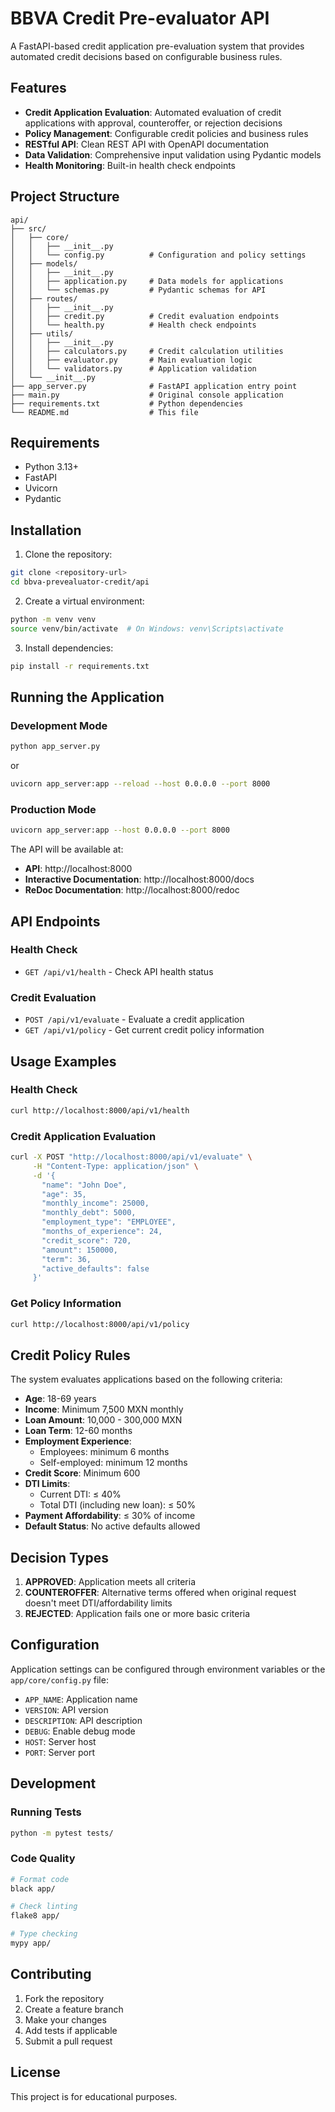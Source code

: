 # BBVA Credit Pre-evaluator API

A FastAPI-based credit application pre-evaluation system that provides automated credit decisions based on configurable business rules.

## Features

- **Credit Application Evaluation**: Automated evaluation of credit applications with approval, counteroffer, or rejection decisions
- **Policy Management**: Configurable credit policies and business rules
- **RESTful API**: Clean REST API with OpenAPI documentation
- **Data Validation**: Comprehensive input validation using Pydantic models
- **Health Monitoring**: Built-in health check endpoints

## Project Structure

```
api/
├── src/
│   ├── core/
│   │   ├── __init__.py
│   │   └── config.py          # Configuration and policy settings
│   ├── models/
│   │   ├── __init__.py
│   │   ├── application.py     # Data models for applications
│   │   └── schemas.py         # Pydantic schemas for API
│   ├── routes/
│   │   ├── __init__.py
│   │   ├── credit.py          # Credit evaluation endpoints
│   │   └── health.py          # Health check endpoints
│   ├── utils/
│   │   ├── __init__.py
│   │   ├── calculators.py     # Credit calculation utilities
│   │   ├── evaluator.py       # Main evaluation logic
│   │   └── validators.py      # Application validation
│   └── __init__.py
├── app_server.py              # FastAPI application entry point
├── main.py                    # Original console application
├── requirements.txt           # Python dependencies
└── README.md                  # This file
```

## Requirements

- Python 3.13+
- FastAPI
- Uvicorn
- Pydantic

## Installation

1. Clone the repository:
```bash
git clone <repository-url>
cd bbva-prevealuator-credit/api
```

2. Create a virtual environment:
```bash
python -m venv venv
source venv/bin/activate  # On Windows: venv\Scripts\activate
```

3. Install dependencies:
```bash
pip install -r requirements.txt
```

## Running the Application

### Development Mode
```bash
python app_server.py
```
or
```bash
uvicorn app_server:app --reload --host 0.0.0.0 --port 8000
```

### Production Mode
```bash
uvicorn app_server:app --host 0.0.0.0 --port 8000
```

The API will be available at:
- **API**: http://localhost:8000
- **Interactive Documentation**: http://localhost:8000/docs
- **ReDoc Documentation**: http://localhost:8000/redoc

## API Endpoints

### Health Check
- `GET /api/v1/health` - Check API health status

### Credit Evaluation
- `POST /api/v1/evaluate` - Evaluate a credit application
- `GET /api/v1/policy` - Get current credit policy information

## Usage Examples

### Health Check
```bash
curl http://localhost:8000/api/v1/health
```

### Credit Application Evaluation
```bash
curl -X POST "http://localhost:8000/api/v1/evaluate" \
     -H "Content-Type: application/json" \
     -d '{
       "name": "John Doe",
       "age": 35,
       "monthly_income": 25000,
       "monthly_debt": 5000,
       "employment_type": "EMPLOYEE",
       "months_of_experience": 24,
       "credit_score": 720,
       "amount": 150000,
       "term": 36,
       "active_defaults": false
     }'
```

### Get Policy Information
```bash
curl http://localhost:8000/api/v1/policy
```

## Credit Policy Rules

The system evaluates applications based on the following criteria:

- **Age**: 18-69 years
- **Income**: Minimum 7,500 MXN monthly
- **Loan Amount**: 10,000 - 300,000 MXN
- **Loan Term**: 12-60 months
- **Employment Experience**: 
  - Employees: minimum 6 months
  - Self-employed: minimum 12 months
- **Credit Score**: Minimum 600
- **DTI Limits**:
  - Current DTI: ≤ 40%
  - Total DTI (including new loan): ≤ 50%
- **Payment Affordability**: ≤ 30% of income
- **Default Status**: No active defaults allowed

## Decision Types

1. **APPROVED**: Application meets all criteria
2. **COUNTEROFFER**: Alternative terms offered when original request doesn't meet DTI/affordability limits
3. **REJECTED**: Application fails one or more basic criteria

## Configuration

Application settings can be configured through environment variables or the `app/core/config.py` file:

- `APP_NAME`: Application name
- `VERSION`: API version
- `DESCRIPTION`: API description
- `DEBUG`: Enable debug mode
- `HOST`: Server host
- `PORT`: Server port

## Development

### Running Tests
```bash
python -m pytest tests/
```

### Code Quality
```bash
# Format code
black app/

# Check linting
flake8 app/

# Type checking
mypy app/
```

## Contributing

1. Fork the repository
2. Create a feature branch
3. Make your changes
4. Add tests if applicable
5. Submit a pull request

## License

This project is for educational purposes.